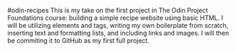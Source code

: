#odin-recipes
This is my take on the first project in The Odin Project
Foundations course: building a simple recipe website using
basic HTML. I will be utilizing elements and tags, writing
my own boilerplate from scratch, inserting text and
formatting lists, and including links and images. I will
then be commiting it to GitHub as my first full project.
